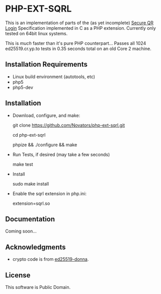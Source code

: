 PHP-EXT-SQRL
============
This is an implementation of parts of the (as yet incomplete) [Secure QR Login](https://www.grc.com/sqrl/sqrl.htm) Specification implemented in C as a PHP extension.  Currently only tested on 64bit linux systems.

This is *much* faster than it's pure PHP counterpart... Passes all 1024 ed25519.cr.yp.to tests in 0.35 seconds total on an old Core 2 machine.


Installation Requirements
-------------------------
* Linux build environment (autotools, etc)
* php5
* php5-dev

Installation
------------
* Download, configure, and make:

	
	git clone https://github.com/Novators/php-ext-sqrl.git
	
	cd php-ext-sqrl
	
	phpize && ./configure && make
	

* Run Tests, if desired (may take a few seconds)

	
	make test
	

* Install

	
	sudo make install
	

* Enable the sqrl extension in php.ini:

	
	extension=sqrl.so
	

Documentation
-------------
Coming soon...

Acknowledgments
---------------
* crypto code is from [ed25519-donna](https://github.com/floodyberry/ed25519-donna).

License
-------
This software is Public Domain.
